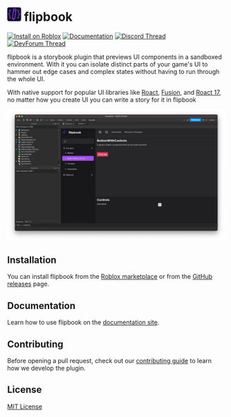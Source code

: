 # <img src="img/flipbook.png" alt="Plugin icon" height="32" /> flipbook

[![Install on Roblox](https://img.shields.io/badge/%20-Install%20on%20Roblox-00A2FF?logo=robloxstudio&logoColor=fff)](https://create.roblox.com/store/asset/8517129161/flipbook)
[![Documentation](https://img.shields.io/badge/%20-Documentation-3ECC5F?logo=docusaurus&logoColor=fff)](https://flipbook-labs.github.io/flipbook)
[![Discord Thread](https://img.shields.io/badge/%20-Discord%20Thread-%235865F2?logo=discord&logoColor=fff)](https://discord.com/channels/385151591524597761/1063913358740443336/1063913358740443336)
[![DevForum Thread](https://img.shields.io/badge/%20-DevForum%20Thread-%23000?logo=roblox)](https://devforum.roblox.com/t/flipbook-%E2%80%94-storybook-plugin-for-roblox-ui/2184387)


flipbook is a storybook plugin that previews UI components in a sandboxed environment. With it you can isolate distinct parts of your game's UI to hammer out edge cases and complex states without having to run through the whole UI.

With native support for popular UI libraries like [Roact](https://github.com/roblox/roact), [Fusion](https://github.com/Elttob/Fusion), and [Roact 17](https://github.com/grilme99/CorePackages#roact17), no matter how you create UI you can write a story for it in flipbook

![Screenshot of flipbook showing off the ButtonWithControls story](docs/static/img/main-screenshot.png)

## Installation

You can install flipbook from the [Roblox marketplace](https://www.roblox.com/library/8517129161) or from the [GitHub releases](https://github.com/flipbook-labs/flipbook/releases) page.

## Documentation

Learn how to use flipbook on the [documentation site](https://flipbook-labs.github.io/flipbook/).

## Contributing

Before opening a pull request, check out our [contributing guide](https://flipbook-labs.github.io/flipbook/docs/contributing/) to learn how we develop the plugin.

## License

[MIT License](LICENSE)
